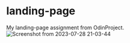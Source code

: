 # landing-page
My landing-page assignment from OdinProject.
![Screenshot from 2023-07-28 21-03-44](https://github.com/nick-laniyi/landing-page/assets/130312772/2bfcacc5-1269-4391-aae9-ec36ef302716)
